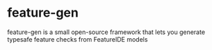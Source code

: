 # feature-gen
 feature-gen is a small open-source framework that lets you generate typesafe feature checks from FeatureIDE models
